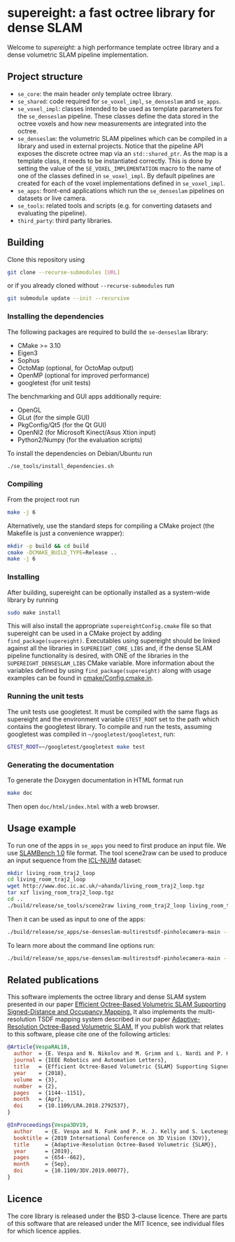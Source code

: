# supereight: a fast octree library for dense SLAM

Welcome to *supereight*: a high performance template octree library and a dense
volumetric SLAM pipeline implementation.



## Project structure

* `se_core`: the main header only template octree library.
* `se_shared`: code required for `se_voxel_impl`, `se_denseslam` and `se_apps`.
* `se_voxel_impl`: classes intended to be used as template parameters for the
  `se_denseslam` pipeline. These classes define the data stored in the octree
  voxels and how new measurements are integrated into the octree.
* `se_denseslam`: the volumetric SLAM pipelines which can be compiled in a
  library and used in external projects. Notice that the pipeline API exposes
  the discrete octree map via an `std::shared_ptr`. As the map is a template
  class, it needs to be instantiated correctly. This is done by setting the
  value of the `SE_VOXEL_IMPLEMENTATION` macro to the name of one of the
  classes defined in `se_voxel_impl`. By default pipelines are created for each
  of the voxel implementations defined in `se_voxel_impl`.
* `se_apps`: front-end applications which run the `se_denseslam` pipelines on
  datasets or live camera.
* `se_tools`: related tools and scripts (e.g. for converting datasets and
  evaluating the pipeline).
* `third_party`: third party libraries.



## Building

Clone this repository using

``` bash
git clone --recurse-submodules [URL]
```

or if you already cloned without `--recurse-submodules` run

``` bash
git submodule update --init --recursive
```

### Installing the dependencies

The following packages are required to build the `se-denseslam` library:

* CMake >= 3.10
* Eigen3
* Sophus
* OctoMap (optional, for OctoMap output)
* OpenMP (optional for improved performance)
* googletest (for unit tests)

The benchmarking and GUI apps additionally require:

* OpenGL
* GLut (for the simple GUI)
* PkgConfig/Qt5 (for the Qt GUI)
* OpenNI2 (for Microsoft Kinect/Asus Xtion input)
* Python2/Numpy (for the evaluation scripts)

To install the dependencies on Debian/Ubuntu run

``` bash
./se_tools/install_dependencies.sh
```

### Compiling

From the project root run

``` bash
make -j 6
```

Alternatively, use the standard steps for compiling a CMake project (the
Makefile is just a convenience wrapper):

``` bash
mkdir -p build && cd build
cmake -DCMAKE_BUILD_TYPE=Release ..
make -j 6
```

### Installing

After building, supereight can be optionally installed as a system-wide library
by running

``` bash
sudo make install
```

This will also install the appropriate `supereightConfig.cmake` file so that
supereight can be used in a CMake project by adding `find_package(supereight)`.
Executables using supereight should be linked against all the libraries in
`SUPEREIGHT_CORE_LIBS` and, if the dense SLAM pipeline functionality is
desired, with ONE of the libraries in the `SUPEREIGHT_DENSESLAM_LIBS` CMake
variable.  More information about the variables defined by using
`find_package(supereight)` along with usage examples can be found in
[cmake/Config.cmake.in](cmake/Config.cmake.in).

### Running the unit tests

The unit tests use googletest. It must be compiled with the same flags as
supereight and the environment variable `GTEST_ROOT` set to the path which
contains the googletest library. To compile and run the tests, assuming
googletest was compiled in `~/googletest/googletest`, run:

``` bash
GTEST_ROOT=~/googletest/googletest make test
```

### Generating the documentation

To generate the Doxygen documentation in HTML format run

``` bash
make doc
```

Then open `doc/html/index.html` with a web browser.



## Usage example

To run one of the apps in `se_apps` you need to first produce an input file. We
use [SLAMBench 1.0](https://github.com/pamela-project/slambench) file format.
The tool scene2raw can be used to produce an input sequence from the
[ICL-NUIM](http://www.doc.ic.ac.uk/~ahanda/VaFRIC/iclnuim.html) dataset:

``` bash
mkdir living_room_traj2_loop
cd living_room_traj2_loop
wget http://www.doc.ic.ac.uk/~ahanda/living_room_traj2_loop.tgz
tar xzf living_room_traj2_loop.tgz
cd ..
./build/release/se_tools/scene2raw living_room_traj2_loop living_room_traj2_loop/scene.raw
```

Then it can be used as input to one of the apps:

``` bash
./build/release/se_apps/se-denseslam-multirestsdf-pinholecamera-main --input-file living_room_traj2_loop/scene.raw --init-pose 0.34,0.5,0.3 --image-downsampling-factor 2 --integration-rate 1 --camera 481.2,-480,320,240 --map-dim 5.12 --map-size 256
```

To learn more about the command line options run:

``` bash
./build/release/se_apps/se-denseslam-multirestsdf-pinholecamera-main --help
```



## Related publications

This software implements the octree library and dense SLAM system presented in
our paper [Efficient Octree-Based Volumetric SLAM Supporting Signed-Distance
and Occupancy
Mapping.](https://spiral.imperial.ac.uk/bitstream/10044/1/55715/2/EVespaRAL_final.pdf)
It also implements the multi-resolution TSDF mapping system described in our
paper [Adaptive-Resolution Octree-Based Volumetric
SLAM.](https://www.doc.ic.ac.uk/~sleutene/publications/Vespa_3DV19.pdf) If you
publish work that relates to this software, please cite one of the following
articles:

``` bibtex
@Article{VespaRAL18,
  author  = {E. Vespa and N. Nikolov and M. Grimm and L. Nardi and P. H. J. Kelly and S. Leutenegger},
  journal = {IEEE Robotics and Automation Letters},
  title   = {Efficient Octree-Based Volumetric {SLAM} Supporting Signed-Distance and Occupancy Mapping},
  year    = {2018},
  volume  = {3},
  number  = {2},
  pages   = {1144--1151},
  month   = {Apr},
  doi     = {10.1109/LRA.2018.2792537},
}

@InProceedings{Vespa3DV19,
  author    = {E. Vespa and N. Funk and P. H. J. Kelly and S. Leutenegger},
  booktitle = {2019 International Conference on 3D Vision (3DV)},
  title     = {Adaptive-Resolution Octree-Based Volumetric {SLAM}},
  year      = {2019},
  pages     = {654--662},
  month     = {Sep},
  doi       = {10.1109/3DV.2019.00077},
}
```


## Licence

The core library is released under the BSD 3-clause licence. There are parts of
this software that are released under the MIT licence, see individual files for
which licence applies.

